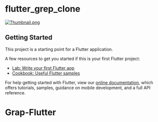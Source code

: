 # flutter_grep_clone

[![Thumbnail.png](https://i.postimg.cc/ZqWRg2nY/Thumbnail.png)](https://postimg.cc/Z9h4vf6X)

## Getting Started

This project is a starting point for a Flutter application.

A few resources to get you started if this is your first Flutter project:

- [Lab: Write your first Flutter app](https://flutter.dev/docs/get-started/codelab)
- [Cookbook: Useful Flutter samples](https://flutter.dev/docs/cookbook)

For help getting started with Flutter, view our
[online documentation](https://flutter.dev/docs), which offers tutorials,
samples, guidance on mobile development, and a full API reference.
# Grap-Flutter

